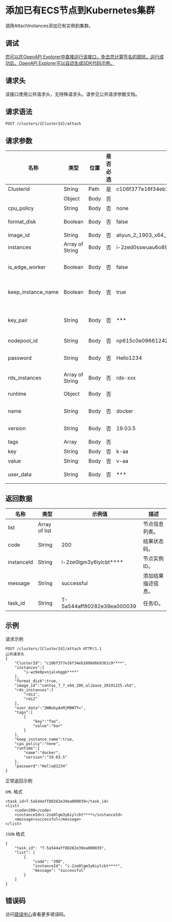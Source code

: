 # 添加已有ECS节点到Kubernetes集群

调用AttachInstances添加已有实例到集群。

## 调试

[您可以在OpenAPI Explorer中直接运行该接口，免去您计算签名的困扰。运行成功后，OpenAPI Explorer可以自动生成SDK代码示例。](https://api.aliyun.com/#product=CS&api=AttachInstances&type=ROA&version=2015-12-15)

## 请求头

该接口使用公共请求头，无特殊请求头。请参见公共请求参数文档。

## 请求语法

```
POST /clusters/{ClusterId}/attach 
```

## 请求参数

|名称|类型|位置|是否必选|示例值|描述|
|--|--|--|----|---|--|
|ClusterId|String|Path|是|c106f377e16f34eb1808d6b9362c9\*\*\*\*|集群ID。 |
| |Object|Body|否| |实例列表。 |
|cpu\_policy|String|Body|否|none|CPU管理策略。 |
|format\_disk|Boolean|Body|否|false|是否格式化数据盘。 |
|image\_id|String|Body|否|aliyun\_2\_1903\_x64\_20G\_alibase\_20200529.vhd|自定义镜像ID。 |
|instances|Array of String|Body|否|i-2zed0sswuau6o89b\*\*\*\*|实例ID。 |
|is\_edge\_worker|Boolean|Body|否|false|是否为边缘节点，即ens节点。 |
|keep\_instance\_name|Boolean|Body|否|true|保留主机名。取值：true和false。 |
|key\_pair|String|Body|否|\*\*\*|免密登录密钥对名称，和login\_password二选一。 |
|nodepool\_id|String|Body|否|np615c0e0966124216a0412e10afe0\*\*\*\*|节点池ID。 |
|password|String|Body|否|Hello1234|SSH登录密码，和key\_pair二选一。 |
|rds\_instances|Array of String|Body|否|rds-xxx|RDS实例ID。 |
|runtime|Object|Body|否| |容器运行时配置。 |
|name|String|Body|否|docker|容器运行时名称。 |
|version|String|Body|否|19.03.5|容器运行时版本。 |
|tags|Array|Body|否| |标签配置。 |
|key|String|Body|否|k-aa|标签key。 |
|value|String|Body|否|v-aa|标签值。 |
|user\_data|String|Body|否|\*\*\*|自定义节点数据。 |

## 返回数据

|名称|类型|示例值|描述|
|--|--|---|--|
|list|Array of list| |节点信息列表。 |
|code|String|200|结果状态码。 |
|instanceId|String|i-2ze0lgm3y6iylcbt\*\*\*\*|节点实例ID。 |
|message|String|successful|添加结果描述信息。 |
|task\_id|String|T-5a544aff80282e39ea000039|任务ID。 |

## 示例

请求示例

```
POST /clusters/[ClusterId]/attach HTTP/1.1
公共请求头
{
    "ClusterId": "c106f377e16f34eb1808d6b9362c9****",
    "instances":[
        "i-wz9e8pvnjalxkggk****"
    ],
    "format_disk":true,
    "image_id":"centos_7_7_x64_20G_alibase_20191225.vhd",
    "rds_instances":[
        "rds1",
        "rds2"
    ],
    "user_data":"ZWNobyAxMjM0NTY=",
    "tags":[
        {
            "key":"foo",
            "value":"bar"
        }
    ],
    "keep_instance_name":true,
    "cpu_policy":"none",
    "runtime":{
        "name":"docker",
        "version":"19.03.5"
    },
    "password":"Hello@1234"
}
```

正常返回示例

`XML` 格式

```
<task_id>T-5a544aff80282e39ea000039</task_id>
<list>
    <code>200</code>
    <instanceId>i-2ze0lgm3y6iylcbt****</instanceId>
    <message>successful</message>
</list>
```

`JSON` 格式

```
{
    "task_id": "T-5a544aff80282e39ea000039",
    "list": [
        {
            "code": "200",
            "instanceId": "i-2ze0lgm3y6iylcbt****",
            "message": "successful"
        }
    ]
}
```

## 错误码

访问[错误中心](https://error-center.alibabacloud.com/status/product/CS)查看更多错误码。

